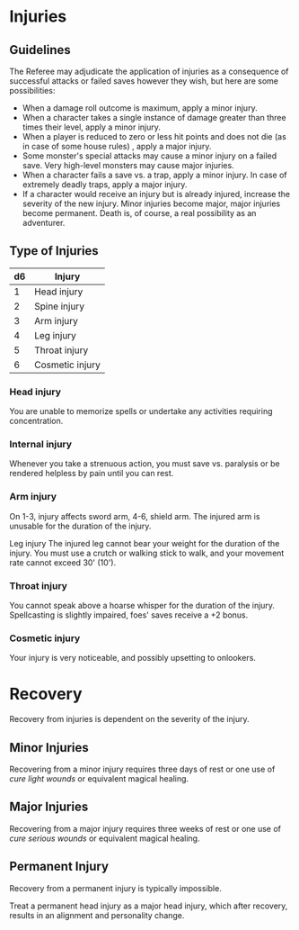 # Injuries

## Guidelines

The Referee may adjudicate the application of injuries as a consequence of successful attacks or failed saves however they wish, but here are some possibilities:

- When a damage roll outcome is maximum, apply a minor injury.
- When a character takes a single instance of damage greater than three times their level, apply a minor injury.
- When a player is reduced to zero or less hit points and does not die (as in case of some house rules) , apply a major injury.
- Some monster's special attacks may cause a minor injury on a failed save. Very high-level monsters may cause major injuries.
- When a character fails a save vs. a trap, apply a minor injury. In case of extremely deadly traps, apply a major injury.
- If a character would receive an injury but is already injured, increase the severity of the new injury. Minor injuries become major, major injuries become permanent. Death is, of course, a real possibility as an adventurer.

## Type of Injuries

d6|Injury
-|-
1|Head injury
2|Spine injury
3|Arm injury
4|Leg injury
5|Throat injury
6|Cosmetic injury

### Head injury
You are unable to memorize spells or undertake any activities requiring concentration.

### Internal injury
Whenever you take a strenuous action, you must save vs. paralysis or be rendered helpless by pain until you can rest.

### Arm injury
On 1-3, injury affects sword arm, 4-6, shield arm. The injured arm is unusable for the duration of the injury.

Leg injury The injured leg cannot bear your weight for the duration of the injury. You must use a crutch or walking stick to walk, and your movement rate cannot exceed 30' (10').

### Throat injury
You cannot speak above a hoarse whisper for the duration of the injury. Spellcasting is slightly impaired, foes' saves receive a +2 bonus.

### Cosmetic injury
Your injury is very noticeable, and possibly upsetting to onlookers.

# Recovery
Recovery from injuries is dependent on the severity of the injury.

## Minor Injuries
Recovering from a minor injury requires three days of rest or one use of *cure light wounds* or equivalent magical healing.

## Major Injuries
Recovering from a major injury requires three weeks of rest or one use of *cure serious wounds* or equivalent magical healing.

## Permanent Injury
Recovery from a permanent injury is typically impossible.

Treat a permanent head injury as a major head injury, which after recovery, results in an alignment and personality change.